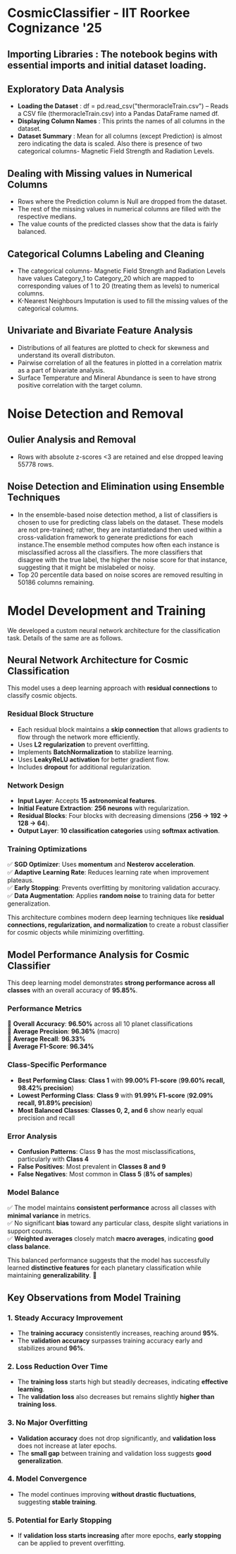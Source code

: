 # CosmicClassifier  - IIT Roorkee Cognizance '25

## Importing Libraries : The notebook begins with essential imports and initial dataset loading.

## Exploratory Data Analysis
- **Loading the Dataset** : df = pd.read_csv("thermoracleTrain.csv") – Reads a CSV file (thermoracleTrain.csv) into a Pandas DataFrame named df.
- **Displaying Column Names** : This prints the names of all columns in the dataset.
- **Dataset Summary** : Mean for all columns (except Prediction) is almost zero indicating the data is scaled. Also there is presence of two categorical columns- Magnetic Field Strength and Radiation Levels.

## **Dealing with Missing values in Numerical Columns**
- Rows where the Prediction column is Null are dropped from the dataset.
- The rest of the missing values in numerical columns are filled with the respective medians.
- The value counts of the predicted classes show that the data is fairly balanced.

## **Categorical Columns Labeling and Cleaning**
- The categorical columns- Magnetic Field Strength and Radiation Levels have values Category_1 to Category_20 which are mapped to corresponding values of 1 to 20 (treating them as levels) to numerical columns.
- K-Nearest Neighbours Imputation is used to fill the missing values of the categorical columns.
## **Univariate and Bivariate Feature Analysis**
- Distributions of all features are plotted to check for skewness and understand its overall distributon.
- Pairwise correlation of all the features in plotted in a correlation matrix as a part of bivariate analysis.
- Surface Temperature and Mineral Abundance is seen to have strong positive correlation with the target column.

# **Noise Detection and Removal**
## **Oulier Analysis and Removal**
- Rows with absolute z-scores <3 are retained and else dropped leaving 55778 rows.
## **Noise Detection and Elimination using Ensemble Techniques**
- In the ensemble-based noise detection method, a list of classifiers is chosen to use for predicting class labels on the dataset. These models are not pre-trained; rather, they are instantiatedand then used within a cross-validation framework to generate predictions for each instance.The ensemble method computes how often each instance is misclassified across all the classifiers. The more classifiers that disagree with the true label, the higher the noise score for that instance, suggesting that it might be mislabeled or noisy.
- Top 20 percentile data based on noise scores are removed resulting in 50186 columns remaining.

# **Model Development and Training**  
We developed a custom neural network architecture for the classification task. Details of the same are as follows.

## **Neural Network Architecture for Cosmic Classification**  
This model uses a deep learning approach with **residual connections** to classify cosmic objects.  

### **Residual Block Structure**  
- Each residual block maintains a **skip connection** that allows gradients to flow through the network more efficiently.  
- Uses **L2 regularization** to prevent overfitting.  
- Implements **BatchNormalization** to stabilize learning.  
- Uses **LeakyReLU activation** for better gradient flow.  
- Includes **dropout** for additional regularization.  

### **Network Design**  
- **Input Layer**: Accepts **15 astronomical features**.  
- **Initial Feature Extraction**: **256 neurons** with regularization.  
- **Residual Blocks**: Four blocks with decreasing dimensions (**256 → 192 → 128 → 64**).  
- **Output Layer**: **10 classification categories** using **softmax activation**.  

### **Training Optimizations**  
✅ **SGD Optimizer**: Uses **momentum** and **Nesterov acceleration**.  
✅ **Adaptive Learning Rate**: Reduces learning rate when improvement plateaus.  
✅ **Early Stopping**: Prevents overfitting by monitoring validation accuracy.  
✅ **Data Augmentation**: Applies **random noise** to training data for better generalization.  

This architecture combines modern deep learning techniques like **residual connections, regularization, and normalization** to create a robust classifier for cosmic objects while minimizing overfitting.

## **Model Performance Analysis for Cosmic Classifier**  
This deep learning model demonstrates **strong performance across all classes** with an overall accuracy of **95.85%**.  

### **Performance Metrics**  
📌 **Overall Accuracy**: **96.50%** across all 10 planet classifications  
📌 **Average Precision**: **96.36%** (macro)  
📌 **Average Recall**: **96.33%**  
📌 **Average F1-Score**: **96.34%**  

### **Class-Specific Performance**  
- **Best Performing Class**: **Class 1** with **99.00% F1-score** (**99.60% recall, 98.42% precision**)  
- **Lowest Performing Class**: **Class 9** with **91.99% F1-score** (**92.09% recall, 91.89% precision**)  
- **Most Balanced Classes**: **Classes 0, 2, and 6** show nearly equal precision and recall  

### **Error Analysis**  
- **Confusion Patterns**: Class **9** has the most misclassifications, particularly with **Class 4**  
- **False Positives**: Most prevalent in **Classes 8 and 9**  
- **False Negatives**: Most common in **Class 5** (**8% of samples**)  

### **Model Balance**  
✅ The model maintains **consistent performance** across all classes with **minimal variance** in metrics.  
✅ No significant **bias** toward any particular class, despite slight variations in support counts.  
✅ **Weighted averages** closely match **macro averages**, indicating **good class balance**.  

This balanced performance suggests that the model has successfully learned **distinctive features** for each planetary classification while maintaining **generalizability**. 🚀  

## **Key Observations from Model Training**  

### **1. Steady Accuracy Improvement**  
- The **training accuracy** consistently increases, reaching around **95%**.  
- The **validation accuracy** surpasses training accuracy early and stabilizes around **96%**.  

### **2. Loss Reduction Over Time**  
- The **training loss** starts high but steadily decreases, indicating **effective learning**.  
- The **validation loss** also decreases but remains slightly **higher than training loss**.  

### **3. No Major Overfitting**  
- **Validation accuracy** does not drop significantly, and **validation loss** does not increase at later epochs.  
- The **small gap** between training and validation loss suggests **good generalization**.  

### **4. Model Convergence**  
- The model continues improving **without drastic fluctuations**, suggesting **stable training**.  

### **5. Potential for Early Stopping**  
- If **validation loss starts increasing** after more epochs, **early stopping** can be applied to prevent overfitting.    
